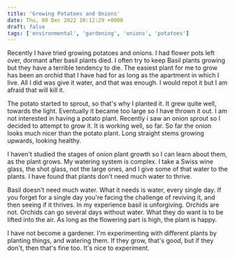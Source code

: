 ```yaml
---
title: 'Growing Potatoes and Onions'
date: Thu, 08 Dec 2022 10:12:29 +0000
draft: false
tags: ['environmental', 'gardening', 'onions', 'potatoes']
---
```


Recently I have tried growing potatoes and onions. I had flower pots left over, dormant after basil plants died. I often try to keep Basil plants growing but they have a terrible tendency to die. The easiest plant for me to grow has been an orchid that I have had for as long as the apartment in which I live. All I did was give it water, and that was enough. I would repot it but I am afraid that will kill it.

The potato started to sprout, so that's why I planted it. It grew quite well, towards the light. Eventually it became too large so I have thrown it out. I am not interested in having a potato plant. Recently i saw an onion sprout so I decided to attempt to grow it. It is working well, so far. So far the onion looks much nicer than the potato plant. Long straight stems growing upwards, looking healthy.

I haven't studied the stages of onion plant growth so I can learn about them, as the plant grows. My watering system is complex. I take a Swiss wine glass, the shot glass, not the large ones, and I give some of that water to the plants. I have found that plants don't need much water to thrive.

Basil doesn't need much water. What it needs is water, every single day. If you forget for a single day you're facing the challenge of reviving it, and then seeing if it thrives. In my experience basil is unforgiving. Orchids are not. Orchids can go several days without water. What they do want is to be lifted into the air. As long as the flowering part is high, the plant is happy.

I have not become a gardener. I'm experimenting with different plants by planting things, and watering them. If they grow, that's good, but if they don't, then that's fine too. It's nice to experiment.